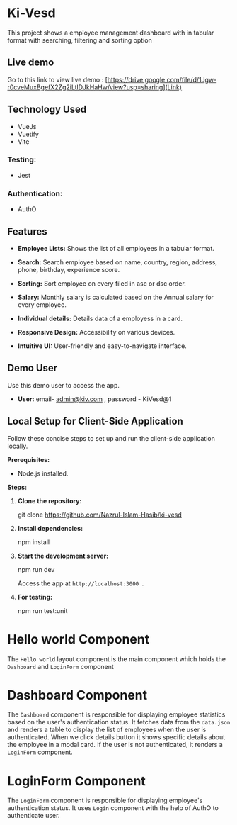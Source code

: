 # Ki-Vesd

This project shows a employee management dashboard with in tabular format with searching, filtering and sorting option

## Live demo

Go to this link to view live demo : [https://drive.google.com/file/d/1Jgw-r0cveMuxBgefX2Zg2iLtlDJkHaHw/view?usp=sharing](Link)

## Technology Used

- VueJs
- Vuetify
- Vite


### Testing:
- Jest

### Authentication:
- AuthO

## Features

- **Employee Lists:** Shows the list of all employees in a tabular format.

- **Search:** Search employee based on name, country, region, address, phone, birthday, experience score.

- **Sorting:** Sort employee on every filed in asc or dsc order.

- **Salary:** Monthly salary is calculated based on the Annual salary for every employee.

- **Individual details:** Details data of a employess in a card.

- **Responsive Design:** Accessibility on various devices.

- **Intuitive UI:** User-friendly and easy-to-navigate interface.

## Demo User

Use this demo user to access the app.

- **User:** email- admin@kiv.com , password - KiVesd@1

## Local Setup for Client-Side Application

Follow these concise steps to set up and run the client-side application locally.

**Prerequisites:**

- Node.js installed.

**Steps:**

1. **Clone the repository:**

   git clone https://github.com/Nazrul-Islam-Hasib/ki-vesd

2. **Install dependencies:**

   npm install
   

3. **Start the development server:**

   npm run dev
   

   Access the app at `http://localhost:3000 `.

4. **For testing:**

   
   npm run test:unit


# Hello world Component

The `Hello world` layout component is the main component which holds the `Dashboard` and `LoginForm` component



# Dashboard Component

The `Dashboard` component is responsible for displaying employee statistics based on the user's authentication status. It fetches data from the `data.json` and renders a table to display the list of employees when the user is authenticated. When we click details button it shows specific details about the employee in a modal card.
If the user is not authenticated, it renders a `LoginForm` component.


# LoginForm Component

The `LoginForm` component is responsible for displaying employee's authentication status. It uses `Login` component with the help of AuthO to authenticate user.

